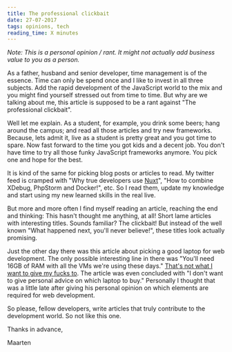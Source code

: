 ```yaml
---
title: The professional clickbait
date: 27-07-2017
tags: opinions, tech
reading_time: X minutes
---
```


*Note: This is a personal opinion / rant. It might not actually add business
value to you as a person.*

As a father, husband and senior developer, time management is of the essence. Time can only be spend once and I like to invest in all three subjects. Add the rapid development of the JavaScript world to the mix and you might find yourself stressed out from time to time. But why are we talking about me, this article is supposed to be a rant against "The professional clickbait".

Well let me explain. As a student, for example, you drink some beers; hang around the campus; and read all those articles and try new frameworks. Because, lets admit it, live as a student is pretty great and you got time to spare. Now fast forward to the time you got kids and a decent job. You don't have time to try all those funky JavaScript frameworks anymore. You pick one and hope for the best.

It is kind of the same for picking blog posts or articles to read. My twitter feed is cramped with "Why true developers use [Nuxt][1]", "How to combine XDebug, PhpStorm and Docker!", etc. So I read them, update my knowledge and start using my new learned skills in the real live.

But more and more often I find myself reading an article, reaching the end and thinking: This hasn't thought me anything, at all! Short lame articles with interesting titles. Sounds familiar? The clickbait! But instead of the well known "What happened next, you'll never believe!", these titles look actually promising.

Just the other day there was this article about picking a good laptop for web development. The only possible interesting line in there was "You'll need 16GB of RAM with all the VMs we're using these days." [That's not what I want to give my fucks to][2]. The article was even concluded with "I don't want to give personal advice on which laptop to buy." Personally I thought that was a little late after giving his personal opinion on which elements are required for web development.

So please, fellow developers, write articles that truly contribute to the development world. So not like this one.

Thanks in advance,

Maarten

[1]: https://nuxtjs.org/
[2]: https://www.youtube.com/watch?v=GwRzjFQa_Og
